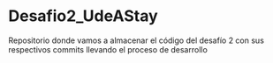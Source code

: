 # Desafio2_UdeAStay
Repositorio donde vamos a almacenar el código del desafío 2 con sus respectivos commits llevando el proceso de desarrollo
